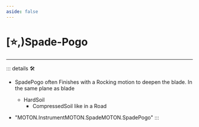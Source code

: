 ```yaml
---
aside: false
---
```

# [⭐,)<labor>Spade</labor>-Pogo

---

<!-- =================================================== -->
<!-- =================================================== -->
<!-- =================================================== -->
<!-- =================================================== -->
<!-- =================================================== -->
::: details 🛠

- SpadePogo often Finishes with a Rocking motion to deepen the blade. In the same plane as blade
    - HardSoil
        - CompressedSoil like in a Road

- "MOTON.InstrumentMOTON.SpadeMOTON.SpadePogo"
:::
